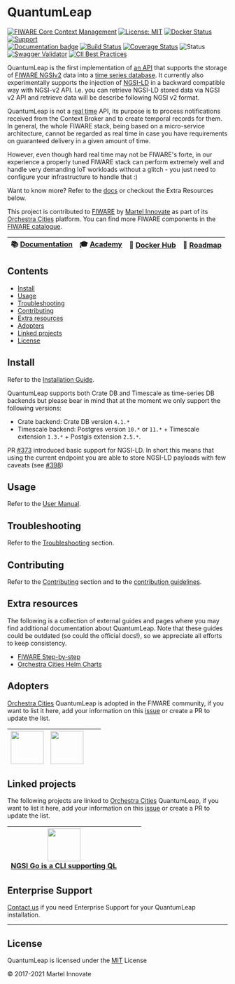 # QuantumLeap

[![FIWARE Core Context Management](https://nexus.lab.fiware.org/static/badges/chapters/core.svg)](https://www.fiware.org/developers/catalogue/)
[![License: MIT](https://img.shields.io/github/license/orchestracities/ngsi-timeseries-api.svg)](https://opensource.org/licenses/MIT)
[![Docker Status](https://img.shields.io/docker/pulls/orchestracities/quantumleap.svg)](https://hub.docker.com/r/orchestracities/quantumleap/)
[![Support](https://img.shields.io/badge/support-ask-yellowgreen.svg)](https://ask.fiware.org/questions/)
<br/>
[![Documentation badge](https://img.shields.io/readthedocs/quantumleap.svg)](https://quantumleap.readthedocs.io/en/latest/)
[![Build Status](https://travis-ci.com/orchestracities/ngsi-timeseries-api.svg?branch=master)](https://travis-ci.com/orchestracities/ngsi-timeseries-api)
[![Coverage Status](https://coveralls.io/repos/github/orchestracities/ngsi-timeseries-api/badge.svg?branch=master)](https://coveralls.io/github/orchestracities/ngsi-timeseries-api?branch=master)
![Status](https://nexus.lab.fiware.org/static/badges/statuses/quantum-leap.svg)
[![Swagger Validator](https://img.shields.io/swagger/valid/2.0/https/raw.githubusercontent.com/OAI/OpenAPI-Specification/master/examples/v2.0/json/petstore-expanded.json.svg)](https://app.swaggerhub.com/apis/smartsdk/ngsi-tsdb)
[![CII Best Practices](https://bestpractices.coreinfrastructure.org/projects/4394/badge)](https://bestpractices.coreinfrastructure.org/projects/4394)

QuantumLeap is the first implementation of
[an API](https://app.swaggerhub.com/apis/smartsdk/ngsi-tsdb)
that supports the storage of
[FIWARE NGSIv2](https://fiware.github.io/specifications/ngsiv2/stable/)
data into a
[time series database](https://en.wikipedia.org/wiki/Time_series_database).
It currently also experimentally supports the injection of
[NGSI-LD](https://www.etsi.org/deliver/etsi_gs/CIM/001_099/009/01.01.01_60/gs_CIM009v010101p.pdf)
in  a backward compatible way with NGSI-v2 API. I.e. you can retrieve NGSI-LD
stored data via NGSI v2 API and retrieve data will be describe following NGSI
v2 format.

QuantumLeap is not a
[real time](https://en.wikipedia.org/wiki/Real-time_computing)
API, its purpose is to process notifications received from the Context Broker
and to create temporal records for them. In general, the whole FIWARE stack,
being based on a micro-service architecture, cannot be regarded as real time
in case you have requirements on guaranteed delivery in a given amount of time.

However, even though hard real time may not be FIWARE's forte, in our experience
a properly tuned FIWARE stack can perform extremely well and
handle very demanding IoT workloads without a glitch - you just need to
configure your infrastructure to handle that :)

Want to know more? Refer to the
[docs](https://quantumleap.readthedocs.io/en/latest/)
or checkout the Extra Resources below.

This project is contributed to [FIWARE](https://www.fiware.org) by
[Martel Innovate](https://www.martel-innovate.com/) as part of its
[Orchestra Cities](https://www.orchestracities.com/)
platform.
You can find more FIWARE components in the
[FIWARE catalogue](https://catalogue.fiware.org).

|  :books: [Documentation](https://quantumleap.rtfd.io/) | :mortar_board: [Academy](https://fiware-academy.readthedocs.io/en/latest/core/quantum-leap) |  :whale: [Docker Hub](https://hub.docker.com/r/orchestracities/quantumleap/) | :dart: [Roadmap](https://github.com/orchestracities/ngsi-timeseries-api/blob/master/docs/roadmap.md) |
|---|---|---|---|

## Contents

- [Install](#install)
- [Usage](#usage)
- [Troubleshooting](#troubleshooting)
- [Contributing](#contributing)
- [Extra resources](#extra-resources)
- [Adopters](#adopters)
- [Linked projects](#linked-projects)
- [License](#license)

## Install

Refer to the
[Installation Guide](https://quantumleap.readthedocs.io/en/latest/admin/).

QuantumLeap supports both Crate DB and Timescale as time-series DB
backends but please bear in mind that at the moment we only support
the following versions:

- Crate backend: Crate DB version `4.1.*`
- Timescale backend: Postgres version `10.*` or `11.*` +
  Timescale extension `1.3.*` + Postgis extension `2.5.*`.
  
PR [#373](https://github.com/orchestracities/ngsi-timeseries-api/pull/373)
introduced basic support for NGSI-LD. In short this means that using
the current endpoint you are able to store NGSI-LD payloads with few caveats
(see [#398](https://github.com/orchestracities/ngsi-timeseries-api/issue/398))

## Usage

Refer to the [User Manual](https://quantumleap.readthedocs.io/en/latest/user/).

## Troubleshooting

Refer to the
[Troubleshooting](https://quantumleap.readthedocs.io/en/latest/user/troubleshooting/)
section.

## Contributing

Refer to the
[Contributing](https://quantumleap.readthedocs.io/en/latest/user/contributing/)
section and to the [contribution guidelines](./CONTRIBUTING.md).

## Extra resources

The following is a collection of external guides and pages where you may find
additional documentation about QuantumLeap. Note that these guides could be
outdated (so could the official docs!), so we appreciate all efforts to keep
consistency.

- [FIWARE Step-by-step](https://fiware-tutorials.readthedocs.io/en/latest/time-series-data/index.html)
- [Orchestra Cities Helm Charts](https://github.com/orchestracities/charts)

## Adopters

[Orchestra Cities](https://www.orchestracities.com/) QuantumLeap is adopted
in the FIWARE community,
if you want to list it here, add your information on this
[issue](https://github.com/orchestracities/ngsi-timeseries-api/issues/436)
or create a PR to update the list.

| <a href="https://www.ekz.ch/"><img src="https://www.ekz.ch/content/ekz-internet/de/_jcr_content/configuration/logo/image.ekzImg.width_ekznative.png/1610370526582.png/logo.png" height="75" /></a> | <a href="https://www.stadtwerke-wolfsburg.de/"><img src="https://www.stadtwerke-wolfsburg.de/fileadmin/templates/Images/logo_stadtwerke.png" height="75" /></a> |   |  |
|---|---|---|---|

## Linked projects

The following projects are linked to
[Orchestra Cities](https://www.orchestracities.com/) QuantumLeap,
if you want to list it here, add your information on this
[issue](https://github.com/orchestracities/ngsi-timeseries-api/issues/436)
or create a PR to update the list.

| <a href="https://github.com/lets-fiware/ngsi-go"><img src="https://raw.githubusercontent.com/lets-fiware/ngsi-go/gh-pages/img/NGSI-Go.png" height="75" /> <br/> NGSI Go is a CLI supporting QL</a> |  |   |  |
|---|---|---|---|

## Enterprise Support

<a href="mailto:info@orchestracities.com?subject=[Orchestra
Cities]%20Enterprise%20Support">Contact us</a>
if you need Enterprise Support for your QuantumLeap installation.

---

## License

QuantumLeap is licensed under the [MIT](LICENSE) License

© 2017-2021 Martel Innovate
